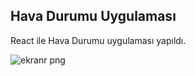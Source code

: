 <h2>Hava Durumu Uygulaması</h2>

<p>React ile Hava Durumu uygulaması yapıldı.</p>


![ekranr png](ekranr.png)